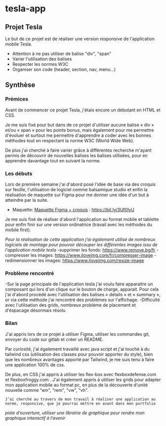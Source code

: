 # tesla-app

## Projet Tesla

Le but de ce projet est de réaliser une version responsive de l'application mobile Tesla.
- Attention à ne pas utiliser de balise "div", "span"
- Varier l'utilisation des balises
- Respecter les normes W3C
- Organiser son code (header, section, nav, menu...)


## Synthèse

### Prémices

Avant de commencer ce projet Tesla, j'étais encore un débutant en HTML et CSS.

Je me suis fixé pour but dans de ce projet d'utiliser aucune balise « div » et/ou « span » pour les points bonus, mais également pour me permettre d'évoluer et surtout me permettre d'apprendre à coder avec les bonnes méthodes tout en respectant la norme W3C (World Wide Web).

De plus j'ai cherché à faire varier grâce à différentes recherche m'ayant permis de découvrir de nouvelles balises les balises utilisées, pour en apprendre davantage tout en suivant la norme.

### Les débuts

Lors de première semaine j'ai d'abord posé l'idée de base via des croquis sur feuille, l'utilisation de logiciel comme balsamique studio et enfin la réalisation de maquette sur Figma pour me donner une idée d'un but à atteindre par la suite.
- Maquette: [Maquette Figma + croquis](https://www.figma.com/file/3TWHg5l3ctpDOzWZMFRy1t/tesla-maquette?node-id=0%3A1) : https://bit.ly/3Uf0lyU

Je me suis fixé de réaliser d'abord l'application au format mobile et tablette pour enfin finir sur une version ordinatrice (travail avec les méthodes du mobile first).

_Pour la réalisation de cette application j'ai également utilisé de nombreux logiciels de montage pour pouvoir découper les différentes images issu de l'application mobile tesla_
	-supprimer les fonds: https://www.remove.bg/fr
	-compresser les images: https://www.iloveimg.com/fr/compresser-image
	-redimensionner les images: https://www.iloveimg.com/resize-image


### Problème rencontré 

-Sur la page principale de l'application tesla j'ai voulu faire apparaitre un composant qui lors d'un clique sur le bouton de charge, apparait.
Pour cela j'ai d'abord procédé avec l'utilisation des balises « details » et « summary », or via cette méthode j'ai rencontré des problèmes sur l'affichage.
-Difficulté avec l'utilisation des grids, nombreux probléme de placement et d'éspacage désormais résolu 

### Bilan

J'ai appris lors de ce projet à utiliser Figma, utiliser les commandes git, envoyer du code sur gitlab et créer un README.

Par curiosité, j'ai également travaillé avec java script et j'ai touché à du tailwind css (utilisation des classes pour pouvoir apporter du style), bien que les nombreux avantages apporté par Tailwind, je me suis tenu à faire une application 100% de css.

De plus, en CSS j'ai appris à utiliser les flex-box avec flexboxdefense.com et flexboxfroggy.com . J'ai également appris à utiliser les grids pour adapter mon application mobile au format pc, en plus de la découverte d'unité nouvelle comme "em", "rem", "vw", "vh".

```J’ai cherché au travers de mon travail à réaliser une application au norme, responsive, que je pourrai mettre en avant dans mon portfolio```

_piste d’ouverture, utiliser une librairie de graphique pour rendre mon graphique interactif à l’avenir_

